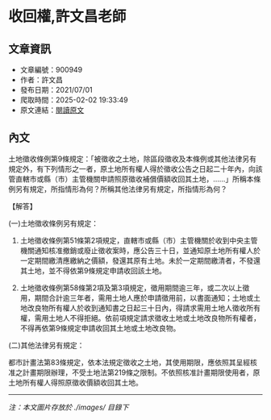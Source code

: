 # 收回權,許文昌老師

## 文章資訊
- 文章編號：900949
- 作者：許文昌
- 發布日期：2021/07/01
- 爬取時間：2025-02-02 19:33:49
- 原文連結：[閱讀原文](https://real-estate.get.com.tw/Columns/detail.aspx?no=900949)

## 內文
土地徵收條例第9條規定：「被徵收之土地，除區段徵收及本條例或其他法律另有規定外，有下列情形之一者，原土地所有權人得於徵收公告之日起二十年內，向該管直轄巿或縣（巿）主管機關申請照原徵收補償價額收回其土地，……」所稱本條例另有規定，所指情形為何？所稱其他法律另有規定，所指情形為何？

【解答】

(一)土地徵收條例另有規定：

1. 土地徵收條例第51條第2項規定，直轄市或縣（市）主管機關於收到中央主管機關通知核准撤銷或廢止徵收案時，應公告三十日，並通知原土地所有權人於一定期間繳清應繳納之價額，發還其原有土地。未於一定期間繳清者，不發還其土地，並不得依第9條規定申請收回該土地。

2. 土地徵收條例第58條第2項及第3項規定，徵用期間逾三年，或二次以上徵用，期間合計逾三年者，需用土地人應於申請徵用前，以書面通知；土地或土地改良物所有權人於收到通知書之日起三十日內，得請求需用土地人徵收所有權，需用土地人不得拒絕。依前項規定請求徵收土地或土地改良物所有權者，不得再依第9條規定申請收回其土地或土地改良物。

(二)其他法律另有規定：

都市計畫法第83條規定，依本法規定徵收之土地，其使用期限，應依照其呈經核准之計畫期限辦理，不受土地法第219條之限制。不依照核准計畫期限使用者，原土地所有權人得照原徵收價額收回其土地。

---
*注：本文圖片存放於 ./images/ 目錄下*
